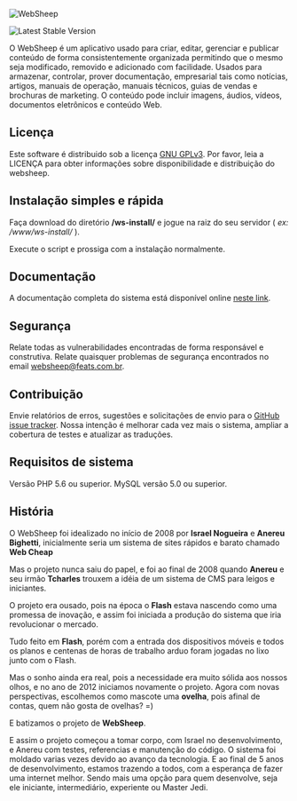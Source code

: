 ![WebSheep](https://raw.githubusercontent.com/websheep/cms/master/admin/App/Templates/img/websheep/logoEmail.png)

![Latest Stable Version](https://img.shields.io/badge/version-0.6.1-blue.svg)

O WebSheep é um aplicativo usado para criar, editar, gerenciar e publicar conteúdo de forma consistentemente organizada permitindo que o mesmo seja modificado, removido e adicionado com facilidade. Usados para armazenar, controlar, prover documentação, empresarial tais como notícias, artigos, manuais de operação, manuais técnicos, guias de vendas e brochuras de marketing. O conteúdo pode incluir imagens, áudios, vídeos, documentos eletrônicos e conteúdo Web.

## Licença

Este software é distribuido sob a licença [GNU GPLv3](https://choosealicense.com/licenses/gpl-3.0). Por favor, leia a LICENÇA para obter informações sobre disponibilidade e distribuição do websheep.

## Instalação simples e rápida

Faça download do diretório **/ws-install/**  e jogue na raiz do seu servidor ( *ex: /www/ws-install/* ). 

Execute o script e prossiga com a instalação normalmente. 


## Documentação

A documentação completa do sistema está disponível online [neste link](http://doc.websheep.com.br/).

## Segurança

Relate todas as vulnerabilidades encontradas de forma responsável e construtiva.
Relate quaisquer problemas de segurança encontrados no email [websheep@feats.com.br](mailto:websheep@feats.com.br).

## Contribuição

Envie relatórios de erros, sugestões e solicitações de envio para o [GitHub issue tracker](https://github.com/websheep/cms/issues).
Nossa intenção é melhorar cada vez mais o sistema, ampliar a cobertura de testes e atualizar as traduções.

## Requisitos de sistema

Versão PHP 5.6 ou superior.
MySQL versão 5.0 ou superior.

## História
O WebSheep foi idealizado no início de 2008 por **Israel Nogueira** e **Anereu Bighetti**, inicialmente seria um sistema de sites rápidos e barato chamado **Web Cheap**

Mas o projeto nunca saiu do papel, e foi ao final de 2008 quando **Anereu** e seu irmão **Tcharles** trouxem a idéia de um sistema de CMS para leigos e iniciantes.

O projeto era ousado, pois na época o **Flash** estava nascendo como uma promessa de inovação, e assim foi iniciada a produção do sistema que iria revolucionar o mercado.

Tudo feito em **Flash**, porém com a entrada dos dispositivos móveis e todos os planos e centenas de horas de trabalho arduo foram jogadas no lixo junto com o Flash.

Mas o sonho ainda era real, pois a necessidade era muito sólida aos nossos olhos, e no ano de 2012 iniciamos novamente o projeto.
Agora com novas perspectivas, escolhemos como mascote uma **ovelha**, pois afinal de contas, quem não gosta de ovelhas? =)

E batizamos o projeto de **WebSheep**.

E assim o projeto começou a tomar corpo, com Israel no desenvolvimento, e Anereu com testes, referencias e manutenção do código.
O sistema foi moldado varias vezes devido ao avanço da tecnologia.
E ao final de 5 anos de desenvolvimento, estamos trazendo a todos, com a esperança de fazer uma internet melhor.
Sendo mais uma opção para quem desenvolve, seja ele iniciante, intermediário, experiente ou Master Jedi.
